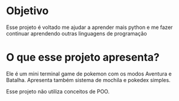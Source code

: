 # Objetivo
Esse projeto é voltado me ajudar a aprender mais python e me fazer continuar aprendendo outras linguagens de programação

# O que esse projeto apresenta?
Ele é um mini terminal game de pokemon com os modos Aventura e Batalha.
Apresenta também sistema de mochila e pokedex simples.

Esse projeto não utiliza conceitos de POO.